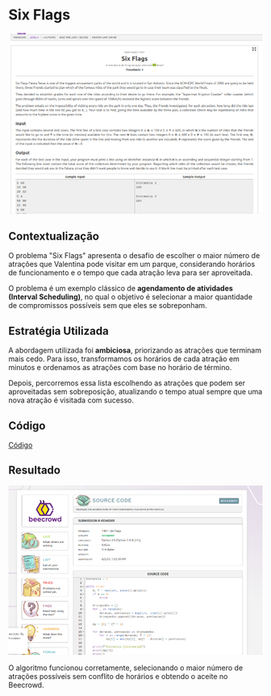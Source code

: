# Six Flags

![six_flags_question](../../assets/six_flags/six_flags_question.png)

## Contextualização

O problema "Six Flags" apresenta o desafio de escolher o maior número de atrações que Valentina pode visitar em um parque, considerando horários de funcionamento e o tempo que cada atração leva para ser aproveitada.

O problema é um exemplo clássico de **agendamento de atividades (Interval Scheduling)**, no qual o objetivo é selecionar a maior quantidade de compromissos possíveis sem que eles se sobreponham.

## Estratégia Utilizada

A abordagem utilizada foi **ambiciosa**, priorizando as atrações que terminam mais cedo. Para isso, transformamos os horários de cada atração em minutos e ordenamos as atrações com base no horário de término.

Depois, percorremos essa lista escolhendo as atrações que podem ser aproveitadas sem sobreposição, atualizando o tempo atual sempre que uma nova atração é visitada com sucesso.

## Código

[Código](grafos-2/beecrowd-2683-six_flags/six_flags.py)

## Resultado

![six_flags_accepted](../../assets/six_flags/six_flags_accepted.png)

O algoritmo funcionou corretamente, selecionando o maior número de atrações possíveis sem conflito de horários e obtendo o aceite no Beecrowd.
